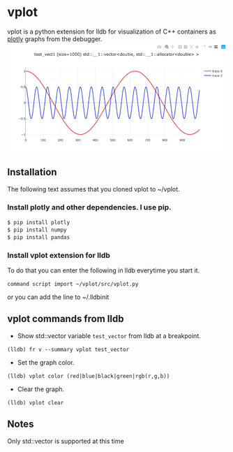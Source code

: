 # vplot

vplot is a python extension for lldb for visualization of C++ containers as [plotly](https://plot.ly/python/) graphs from the debugger.
![vector graph](/plot.png?raw=true)


## Installation

The following text assumes that you cloned vplot to ~/vplot.

### Install plotly and other dependencies. I use pip.

```sh
$ pip install plotly
$ pip install numpy
$ pip install pandas
```

### Install vplot extension for lldb

To do that you can enter the following in lldb everytime you start it.

```
command script import ~/vplot/src/vplot.py
```

or you can add the line to ~/.lldbinit

## vplot commands from lldb

* Show std::vector variable ```test_vector``` from lldb at a breakpoint.
```
(lldb) fr v --summary vplot test_vector
```

* Set the graph color.
``` 
(lldb) vplot color (red|blue|black|green|rgb(r,g,b))
```

* Clear the graph.
```
(lldb) vplot clear
```

## Notes
Only std::vector is supported at this time


